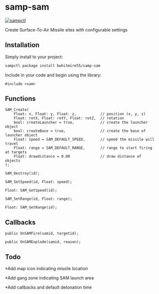 # samp-sam

[![sampctl](https://img.shields.io/badge/sampctl-samp--sam-2f2f2f.svg?style=for-the-badge)](https://github.com/bwhitmire55/samp-sam)

<!--
Short description of your library, why it's useful, some examples, pictures or
videos. Link to your forum release thread too.

Remember: You can use "forumfmt" to convert this readme to forum BBCode!

What the sections below should be used for:

`## Installation`: Leave this section un-edited unless you have some specific
additional installation procedure.

`## Testing`: Whether your library is tested with a simple `main()` and `print`,
unit-tested, or demonstrated via prompting the player to connect, you should
include some basic information for users to try out your code in some way.

And finally, maintaining your version number`:

* Follow [Semantic Versioning](https://semver.org/)
* When you release a new version, update `VERSION` and `git tag` it
* Versioning is important for sampctl to use the version control features

Happy Pawning!
-->

Create Surface-To-Air Missile sites with configurable settings

## Installation

Simply install to your project:

```bash
sampctl package install bwhitmire55/samp-sam
```

Include in your code and begin using the library:

```pawn
#include <sam>
```

## Functions

```pawn
SAM_Create(
    Float: x, Float: y, Float: z,           // position (x, y, z)
    Float: rotX, Float: rotY, Float: rotZ,  // rotation
    bool: createLauncher = true,            // create the launcher object
    bool: createBase = true,                // create the base of launcher object
    Float: speed = SAM_DEFAULT_SPEED,       // speed the missile will travel
    Float: range = SAM_DEFAULT_RANGE,       // range to start firing at targets
    Float: drawdistance = 0.00              // draw distance of objects
);
```

```pawn
SAM_Destroy(id);
```

```pawn
SAM_SetSpeed(id, Float: speed);
```

```pawn
Float: SAM_GetSpeed(id);
```

```pawn
SAM_SetRange(id, Float: range);
```

```pawn
Float: SAM_GetRange(id);
```

## Callbacks

```pawn
public OnSAMFire(samid, targetid);
```

```pawn
public OnSAMExplode(samid, reason);
```

## Todo

*Add map icon indicating missile location

*Add gang zone indicating SAM launch area

*Add callbacks and default detonation time